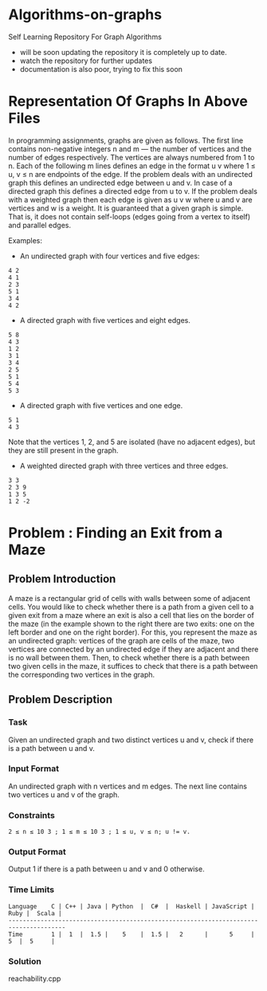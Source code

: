 # Algorithms-on-graphs
Self Learning Repository For Graph Algorithms

- will be soon updating the repository it is completely up to date.
- watch the repository for further updates
- documentation is also poor, trying to fix this soon

# Representation Of Graphs In Above Files
In programming assignments, graphs are given as follows. The first line contains non-negative integers n and
m — the number of vertices and the number of edges respectively. The vertices are always numbered from 1
to n. Each of the following m lines defines an edge in the format u v where 1 ≤ u, v ≤ n are endpoints of
the edge. If the problem deals with an undirected graph this defines an undirected edge between u and v. In
case of a directed graph this defines a directed edge from u to v. If the problem deals with a weighted graph
then each edge is given as u v w where u and v are vertices and w is a weight.
It is guaranteed that a given graph is simple. That is, it does not contain self-loops (edges going from a
vertex to itself) and parallel edges.

Examples:
- An undirected graph with four vertices and five edges:
```
4 2
4 1
2 3
5 1
3 4
4 2
```
- A directed graph with five vertices and eight edges.
```
5 8
4 3
1 2
3 1
3 4
2 5
5 1
5 4
5 3
```

- A directed graph with five vertices and one edge.
```
5 1
4 3
```
Note that the vertices 1, 2, and 5 are isolated (have no adjacent edges), but they are still present in
the graph.

- A weighted directed graph with three vertices and three edges.
```
3 3
2 3 9
1 3 5
1 2 -2
```

# Problem : Finding an Exit from a Maze
## Problem Introduction
A maze is a rectangular grid of cells with walls between some of adjacent cells.
You would like to check whether there is a path from a given cell to a given
exit from a maze where an exit is also a cell that lies on the border of the maze
(in the example shown to the right there are two exits: one on the left border
and one on the right border). For this, you represent the maze as an undirected
graph: vertices of the graph are cells of the maze, two vertices are connected by
an undirected edge if they are adjacent and there is no wall between them. Then,
to check whether there is a path between two given cells in the maze, it suffices to
check that there is a path between the corresponding two vertices in the graph.

## Problem Description
### Task
Given an undirected graph and two distinct vertices u and v, check if there is a path between u and v.
### Input Format
An undirected graph with n vertices and m edges. The next line contains two vertices u
and v of the graph.
### Constraints
```
2 ≤ n ≤ 10 3 ; 1 ≤ m ≤ 10 3 ; 1 ≤ u, v ≤ n; u != v.
```
### Output Format
Output 1 if there is a path between u and v and 0 otherwise.
### Time Limits
```
Language    C | C++ | Java | Python  |  C#  |  Haskell | JavaScript |  Ruby |  Scala |
--------------------------------------------------------------------------------------
Time        1 |  1  |  1.5 |    5    |  1.5 |   2      |      5     |    5  |  5     |
```
### Solution
reachability.cpp